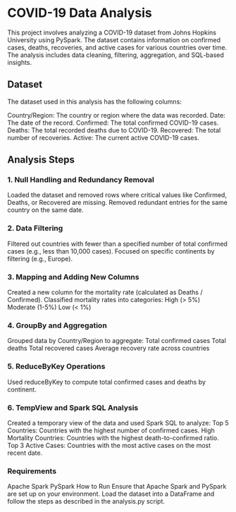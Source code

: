 # COVID-19 Data Analysis
This project involves analyzing a COVID-19 dataset from Johns Hopkins University using PySpark. The dataset contains information on confirmed cases, deaths, recoveries, and active cases for various countries over time. The analysis includes data cleaning, filtering, aggregation, and SQL-based insights.

## Dataset
The dataset used in this analysis has the following columns:

Country/Region: The country or region where the data was recorded.
Date: The date of the record.
Confirmed: The total confirmed COVID-19 cases.
Deaths: The total recorded deaths due to COVID-19.
Recovered: The total number of recoveries.
Active: The current active COVID-19 cases.
## Analysis Steps
### 1. Null Handling and Redundancy Removal
Loaded the dataset and removed rows where critical values like Confirmed, Deaths, or Recovered are missing.
Removed redundant entries for the same country on the same date.
### 2. Data Filtering
Filtered out countries with fewer than a specified number of total confirmed cases (e.g., less than 10,000 cases).
Focused on specific continents by filtering (e.g., Europe).
### 3. Mapping and Adding New Columns
Created a new column for the mortality rate (calculated as Deaths / Confirmed).
Classified mortality rates into categories:
High (> 5%)
Moderate (1-5%)
Low (< 1%)
### 4. GroupBy and Aggregation
Grouped data by Country/Region to aggregate:
Total confirmed cases
Total deaths
Total recovered cases
Average recovery rate across countries
### 5. ReduceByKey Operations
Used reduceByKey to compute total confirmed cases and deaths by continent.
### 6. TempView and Spark SQL Analysis
Created a temporary view of the data and used Spark SQL to analyze:
Top 5 Countries: Countries with the highest number of confirmed cases.
High Mortality Countries: Countries with the highest death-to-confirmed ratio.
Top 3 Active Cases: Countries with the most active cases on the most recent date.
### Requirements
Apache Spark
PySpark
How to Run
Ensure that Apache Spark and PySpark are set up on your environment.
Load the dataset into a DataFrame and follow the steps as described in the analysis.py script.
